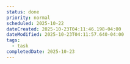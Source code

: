 ```yaml
---
status: done
priority: normal
scheduled: 2025-10-22
dateCreated: 2025-10-23T04:11:46.198-04:00
dateModified: 2025-10-23T04:11:57.640-04:00
tags:
  - task
completedDate: 2025-10-23
---
```


